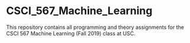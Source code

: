 # CSCI_567_Machine_Learning
This repository contains all programming and theory assignments for the CSCI 567 Machine Learning (Fall 2019) class at USC.
